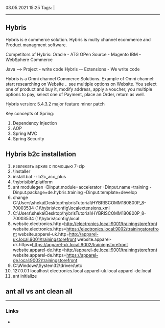 03.05.2021  15:25
Tags:  |
____

## Hybris
Hybris is e commerce solution.
Hybris is multy channel ecommerce and Product managment software.

Competitors of Hybris:
Oracle - ATG
OPen Source - Magento
IBM - WebSphere Commerce

Java --> Project - write code
Hybris -- Extensions - We write code

Hybris is a Omni channel Commerce Solutions.
Example of Omni channel:
start researching on Website .. see multiple options on Website. You select one of product and buy it, modify address, apply a voucher, you multiple options to pay, select one of Payment, place an Order, return as well.

Hybris version:
5.4.3.2
major feature minor patch

Key concepts of Spring:
1. Dependency Injection
2. AOP
3. Spring MVC
4. Spring Security

##  Hybris b2c installation
1. извлекать архив c помощью 7-zip
2. \installer
3. install.bat -r b2c_acc_plus
4. \hybris\bin\platform
5. ant modulegen -Dinput.module=accelerator -Dinput.name=training -Dinput.package=de.hybris.training -Dinput.template=develop
6. change C:\Users\sheka\Desktop\hybrisTutorial\HYBRISCOMM180800P_8-70003534 (1)\hybris\config\localextensions.xml
7. C:\Users\sheka\Desktop\hybrisTutorial\HYBRISCOMM180800P_8-70003534 (1)\hybris\config\local
8. website.electronics.http=http://electronics.local:9001/trainingstorefront
website.electronics.https=https://electronics.local:9002/trainingstorefront
website.apparel-uk.http=http://apparel-uk.local:9001/trainingstorefront
website.apparel-uk.https=https://apparel-uk.local:9002/trainingstorefront
website.apparel-de.http=http://apparel-de.local:9001/trainingstorefront
website.apparel-de.https=https://apparel-de.local:9002/trainingstorefront
8. C:\Windows\System32\drivers\etc
9. 127.0.0.1 localhost electronics.local apparel-uk.local apparel-de.local
10. ant initialize
##  ant all vs ant clean all


____ 
### Links
-